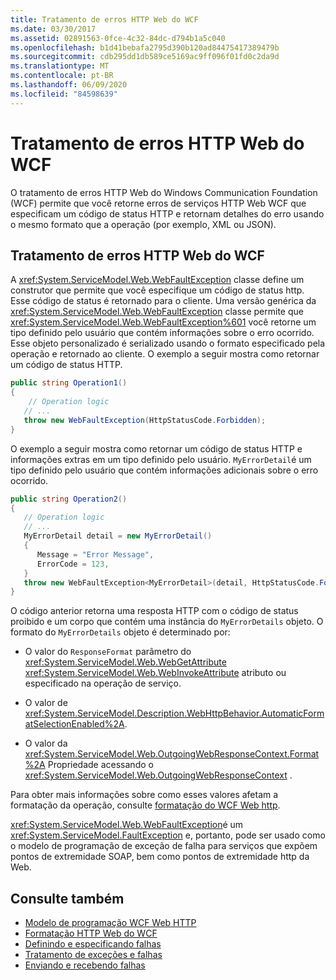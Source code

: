 ```yaml
---
title: Tratamento de erros HTTP Web do WCF
ms.date: 03/30/2017
ms.assetid: 02891563-0fce-4c32-84dc-d794b1a5c040
ms.openlocfilehash: b1d41bebafa2795d390b120ad84475417389479b
ms.sourcegitcommit: cdb295dd1db589ce5169ac9ff096f01fd0c2da9d
ms.translationtype: MT
ms.contentlocale: pt-BR
ms.lasthandoff: 06/09/2020
ms.locfileid: "84598639"
---
```

# <a name="wcf-web-http-error-handling"></a>Tratamento de erros HTTP Web do WCF
O tratamento de erros HTTP Web do Windows Communication Foundation (WCF) permite que você retorne erros de serviços HTTP Web WCF que especificam um código de status HTTP e retornam detalhes do erro usando o mesmo formato que a operação (por exemplo, XML ou JSON).  
  
## <a name="wcf-web-http-error-handling"></a>Tratamento de erros HTTP Web do WCF  
 A <xref:System.ServiceModel.Web.WebFaultException> classe define um construtor que permite que você especifique um código de status http. Esse código de status é retornado para o cliente. Uma versão genérica da <xref:System.ServiceModel.Web.WebFaultException> classe permite que <xref:System.ServiceModel.Web.WebFaultException%601> você retorne um tipo definido pelo usuário que contém informações sobre o erro ocorrido. Esse objeto personalizado é serializado usando o formato especificado pela operação e retornado ao cliente. O exemplo a seguir mostra como retornar um código de status HTTP.  
  
```csharp
public string Operation1()
{
    // Operation logic  
   // ...
   throw new WebFaultException(HttpStatusCode.Forbidden);
}  
```  
  
 O exemplo a seguir mostra como retornar um código de status HTTP e informações extras em um tipo definido pelo usuário. `MyErrorDetail`é um tipo definido pelo usuário que contém informações adicionais sobre o erro ocorrido.  
  
```csharp
public string Operation2()
{
   // Operation logic  
   // ...
   MyErrorDetail detail = new MyErrorDetail()
   {  
      Message = "Error Message",  
      ErrorCode = 123,  
   }  
   throw new WebFaultException<MyErrorDetail>(detail, HttpStatusCode.Forbidden);  
}  
```  
  
 O código anterior retorna uma resposta HTTP com o código de status proibido e um corpo que contém uma instância do `MyErrorDetails` objeto. O formato do `MyErrorDetails` objeto é determinado por:  
  
- O valor do `ResponseFormat` parâmetro do <xref:System.ServiceModel.Web.WebGetAttribute> <xref:System.ServiceModel.Web.WebInvokeAttribute> atributo ou especificado na operação de serviço.  
  
- O valor de <xref:System.ServiceModel.Description.WebHttpBehavior.AutomaticFormatSelectionEnabled%2A>.  
  
- O valor da <xref:System.ServiceModel.Web.OutgoingWebResponseContext.Format%2A> Propriedade acessando o <xref:System.ServiceModel.Web.OutgoingWebResponseContext> .  
  
 Para obter mais informações sobre como esses valores afetam a formatação da operação, consulte [formatação do WCF Web http](wcf-web-http-formatting.md).  
  
 <xref:System.ServiceModel.Web.WebFaultException>é um <xref:System.ServiceModel.FaultException> e, portanto, pode ser usado como o modelo de programação de exceção de falha para serviços que expõem pontos de extremidade SOAP, bem como pontos de extremidade http da Web.  
  
## <a name="see-also"></a>Consulte também

- [Modelo de programação WCF Web HTTP](wcf-web-http-programming-model.md)
- [Formatação HTTP Web do WCF](wcf-web-http-formatting.md)
- [Definindo e especificando falhas](../defining-and-specifying-faults.md)
- [Tratamento de exceções e falhas](../extending/handling-exceptions-and-faults.md)
- [Enviando e recebendo falhas](../sending-and-receiving-faults.md)

